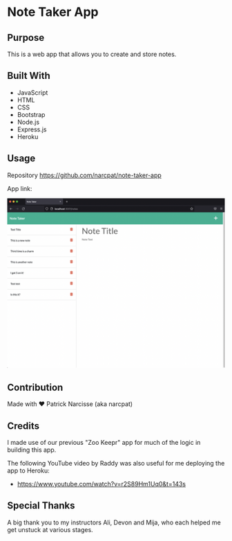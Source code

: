 # Note Taker App

## Purpose

This is a web app that allows you to create and store notes.

## Built With

- JavaScript
- HTML
- CSS
- Bootstrap
- Node.js
- Express.js
- Heroku

## Usage

Repository
https://github.com/narcpat/note-taker-app

App link:

![Screenshot of the Note Taker App](./Develop/public/assets/images/notetaker-app-screenshot.png)

## Contribution

Made with ❤️ Patrick Narcisse (aka narcpat)

## Credits

I made use of our previous "Zoo Keepr" app for much of the logic in building this app.

The following YouTube video by Raddy was also useful for me deploying the app to Heroku:

- https://www.youtube.com/watch?v=r2S89Hm1Uq0&t=143s

## Special Thanks

A big thank you to my instructors Ali, Devon and Mija, who each helped me get unstuck at various stages.
